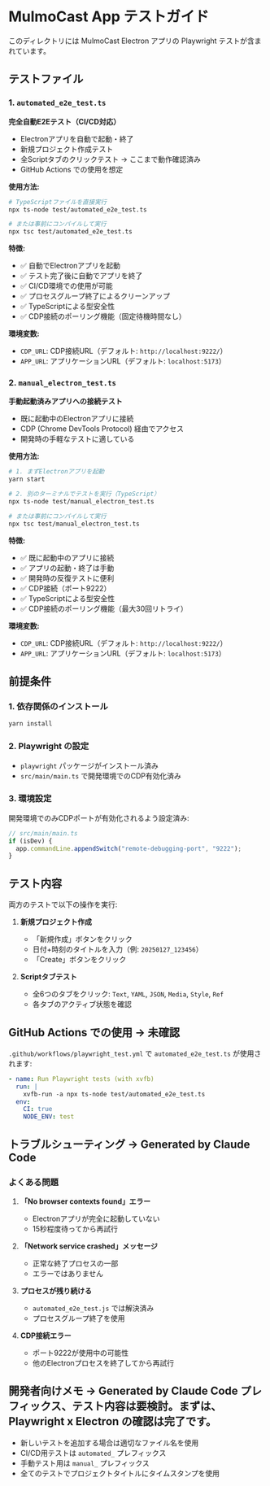 # MulmoCast App テストガイド

このディレクトリには MulmoCast Electron アプリの Playwright テストが含まれています。

## テストファイル

### 1. `automated_e2e_test.ts` 
**完全自動E2Eテスト（CI/CD対応）**

- Electronアプリを自動で起動・終了
- 新規プロジェクト作成テスト
- 全Scriptタブのクリックテスト → ここまで動作確認済み
- GitHub Actions での使用を想定

**使用方法:**
```bash
# TypeScriptファイルを直接実行
npx ts-node test/automated_e2e_test.ts

# または事前にコンパイルして実行
npx tsc test/automated_e2e_test.ts
```

**特徴:**
- ✅ 自動でElectronアプリを起動
- ✅ テスト完了後に自動でアプリを終了
- ✅ CI/CD環境での使用が可能
- ✅ プロセスグループ終了によるクリーンアップ
- ✅ TypeScriptによる型安全性
- ✅ CDP接続のポーリング機能（固定待機時間なし）

**環境変数:**
- `CDP_URL`: CDP接続URL（デフォルト: `http://localhost:9222/`）
- `APP_URL`: アプリケーションURL（デフォルト: `localhost:5173`）

### 2. `manual_electron_test.ts`
**手動起動済みアプリへの接続テスト**

- 既に起動中のElectronアプリに接続
- CDP (Chrome DevTools Protocol) 経由でアクセス
- 開発時の手軽なテストに適している

**使用方法:**
```bash
# 1. まずElectronアプリを起動
yarn start

# 2. 別のターミナルでテストを実行（TypeScript）
npx ts-node test/manual_electron_test.ts

# または事前にコンパイルして実行
npx tsc test/manual_electron_test.ts
```

**特徴:**
- ✅ 既に起動中のアプリに接続
- ✅ アプリの起動・終了は手動
- ✅ 開発時の反復テストに便利
- ✅ CDP接続（ポート9222）
- ✅ TypeScriptによる型安全性
- ✅ CDP接続のポーリング機能（最大30回リトライ）

**環境変数:**
- `CDP_URL`: CDP接続URL（デフォルト: `http://localhost:9222/`）
- `APP_URL`: アプリケーションURL（デフォルト: `localhost:5173`）

## 前提条件

### 1. 依存関係のインストール
```bash
yarn install
```

### 2. Playwright の設定
- `playwright` パッケージがインストール済み
- `src/main/main.ts` で開発環境でのCDP有効化済み

### 3. 環境設定
開発環境でのみCDPポートが有効化されるよう設定済み:
```typescript
// src/main/main.ts
if (isDev) {
  app.commandLine.appendSwitch("remote-debugging-port", "9222");
}
```

## テスト内容

両方のテストで以下の操作を実行:

1. **新規プロジェクト作成**
   - 「新規作成」ボタンをクリック
   - 日付+時刻のタイトルを入力（例: `20250127_123456`）
   - 「Create」ボタンをクリック

2. **Scriptタブテスト**
   - 全6つのタブをクリック: `Text`, `YAML`, `JSON`, `Media`, `Style`, `Ref`
   - 各タブのアクティブ状態を確認

## GitHub Actions での使用 → 未確認

`.github/workflows/playwright_test.yml` で `automated_e2e_test.ts` が使用されます:

```yaml
- name: Run Playwright tests (with xvfb)
  run: |
    xvfb-run -a npx ts-node test/automated_e2e_test.ts
  env:
    CI: true
    NODE_ENV: test
```

## トラブルシューティング → Generated by Claude Code 

### よくある問題

1. **「No browser contexts found」エラー**
   - Electronアプリが完全に起動していない
   - 15秒程度待ってから再試行

2. **「Network service crashed」メッセージ**
   - 正常な終了プロセスの一部
   - エラーではありません

3. **プロセスが残り続ける**
   - `automated_e2e_test.js` では解決済み
   - プロセスグループ終了を使用

4. **CDP接続エラー**
   - ポート9222が使用中の可能性
   - 他のElectronプロセスを終了してから再試行

## 開発者向けメモ → Generated by Claude Code プレフィックス、テスト内容は要検討。まずは、Playwright x Electron の確認は完了です。

- 新しいテストを追加する場合は適切なファイル名を使用
- CI/CD用テストは `automated_` プレフィックス
- 手動テスト用は `manual_` プレフィックス
- 全てのテストでプロジェクトタイトルにタイムスタンプを使用